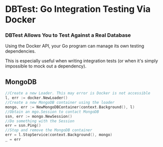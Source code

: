 # DBTest: Go Integration Testing Via Docker

### DBTest Allows You to Test Against a Real Database

Using the Docker API, your Go program can manage its own
testing dependencies.

This is especially useful when writing integration tests
(or when it's simply impossible to mock out a dependency).

## MongoDB

```go
//Create a new Loader. This may error is Docker is not accessible
l, err := docker.NewLoader()
//Create a new MongoDB container using the loader
mongo, err := NewMongoDBContainer(context.Background(), l)
//Obtain an mgo.Session to contact MongoDB
ssn, err := mongo.NewSession()
//Do something with the Session
err = ssn.Ping()
//Stop and remove the MongoDB container
err = l.StopService(context.Background(), mongo)
_ = err
```

